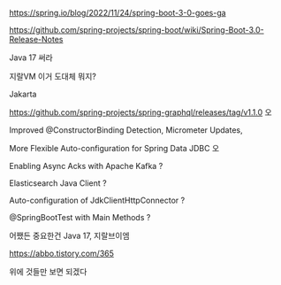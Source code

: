 
https://spring.io/blog/2022/11/24/spring-boot-3-0-goes-ga

https://github.com/spring-projects/spring-boot/wiki/Spring-Boot-3.0-Release-Notes

Java 17 써라

지랄VM 이거 도대체 뭐지?

Jakarta

https://github.com/spring-projects/spring-graphql/releases/tag/v1.1.0 오

Improved @ConstructorBinding Detection, Micrometer Updates, 

More Flexible Auto-configuration for Spring Data JDBC 오

Enabling Async Acks with Apache Kafka ?

Elasticsearch Java Client ?

Auto-configuration of JdkClientHttpConnector ?

@SpringBootTest with Main Methods ?


어쨌든 중요한건 Java 17, 지랄브이엠

https://abbo.tistory.com/365

위에 것들만 보면 되겠다

